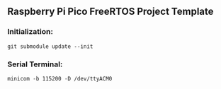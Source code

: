 ## Raspberry Pi Pico FreeRTOS Project Template

### Initialization:
    git submodule update --init

### Serial Terminal:
    minicom -b 115200 -D /dev/ttyACM0